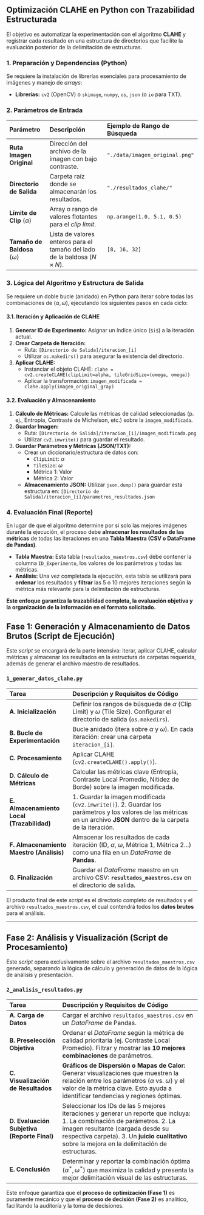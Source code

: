 ## Optimización CLAHE en Python con Trazabilidad Estructurada

El objetivo es automatizar la experimentación con el algoritmo **CLAHE** y registrar cada resultado en una estructura de directorios que facilite la evaluación posterior de la delimitación de estructuras.

### 1. Preparación y Dependencias (Python)

Se requiere la instalación de librerías esenciales para procesamiento de imágenes y manejo de *arrays*:

* **Librerías:** `cv2` (OpenCV) o `skimage`, `numpy`, `os`, `json` (o `io` para TXT).

### 2. Parámetros de Entrada

| Parámetro | Descripción | Ejemplo de Rango de Búsqueda |
| :--- | :--- | :--- |
| **Ruta Imagen Original** | Dirección del archivo de la imagen con bajo contraste. | `"./data/imagen_original.png"` |
| **Directorio de Salida** | Carpeta raíz donde se almacenarán los resultados. | `"./resultados_clahe/"` |
| **Límite de Clip** ($\alpha$) | Array o rango de valores flotantes para el *clip limit*. | `np.arange(1.0, 5.1, 0.5)` |
| **Tamaño de Baldosa** ($\omega$) | Lista de valores enteros para el tamaño del lado de la baldosa ($N \times N$). | `[8, 16, 32]` |

### 3. Lógica del Algoritmo y Estructura de Salida

Se requiere un doble bucle (anidado) en Python para iterar sobre todas las combinaciones de $(\alpha, \omega)$, ejecutando los siguientes pasos en cada ciclo:

#### 3.1. Iteración y Aplicación de CLAHE

1.  **Generar ID de Experimento:** Asignar un índice único (`$i$`) a la iteración actual.
2.  **Crear Carpeta de Iteración:**
    * Ruta: `[Directorio de Salida]/iteracion_[i]`
    * Utilizar `os.makedirs()` para asegurar la existencia del directorio.
3.  **Aplicar CLAHE:**
    * Instanciar el objeto CLAHE: `clahe = cv2.createCLAHE(clipLimit=alpha, tileGridSize=(omega, omega))`
    * Aplicar la transformación: `imagen_modificada = clahe.apply(imagen_original_gray)`

#### 3.2. Evaluación y Almacenamiento

1.  **Cálculo de Métricas:** Calcule las métricas de calidad seleccionadas (p. ej., Entropía, Contraste de Michelson, etc.) sobre la `imagen_modificada`.
2.  **Guardar Imagen:**
    * Ruta: `[Directorio de Salida]/iteracion_[i]/imagen_modificada.png`
    * Utilizar `cv2.imwrite()` para guardar el resultado.
3.  **Guardar Parámetros y Métricas (JSON/TXT):**
    * Crear un diccionario/estructura de datos con:
        * `ClipLimit`: $\alpha$
        * `TileSize`: $\omega$
        * Métrica 1: Valor
        * Métrica 2: Valor
    * **Almacenamiento JSON:** Utilizar `json.dump()` para guardar esta estructura en: `[Directorio de Salida]/iteracion_[i]/parametros_resultados.json`

### 4. Evaluación Final (Reporte)

En lugar de que el algoritmo determine por si solo las mejores imágenes durante la ejecución, el proceso debe **almacenar los resultados de las métricas** de todas las iteraciones en una **Tabla Maestra (CSV o DataFrame de Pandas)**.

* **Tabla Maestra:** Esta tabla (`resultados_maestros.csv`) debe contener la columna `ID_Experimento`, los valores de los parámetros y todas las métricas.
* **Análisis:** Una vez completada la ejecución, esta tabla se utilizará para **ordenar** los resultados y **filtrar** las 5 o 10 mejores iteraciones según la métrica más relevante para la delimitación de estructuras.

**Este enfoque garantiza la trazabilidad completa, la evaluación objetiva y la organización de la información en el formato solicitado.**

## Fase 1: Generación y Almacenamiento de Datos Brutos (Script de Ejecución)

Este *script* se encargará de la parte intensiva: iterar, aplicar CLAHE, calcular métricas y almacenar los resultados en la estructura de carpetas requerida, además de generar el archivo maestro de resultados.

### `1_generar_datos_clahe.py`

| Tarea | Descripción y Requisitos de Código |
| :--- | :--- |
| **A. Inicialización** | Definir los rangos de búsqueda de $\alpha$ (Clip Limit) y $\omega$ (Tile Size). Configurar el directorio de salida (`os.makedirs`). |
| **B. Bucle de Experimentación** | Bucle anidado (itera sobre $\alpha$ y $\omega$). En cada iteración: crear una carpeta `iteracion_[i]`. |
| **C. Procesamiento** | Aplicar CLAHE (`cv2.createCLAHE().apply()`). |
| **D. Cálculo de Métricas** | Calcular las métricas clave (Entropía, Contraste Local Promedio, Nitidez de Borde) sobre la imagen modificada. |
| **E. Almacenamiento Local (Trazabilidad)** | 1. Guardar la imagen modificada (`cv2.imwrite()`). 2. Guardar los parámetros y los valores de las métricas en un archivo **JSON** dentro de la carpeta de la iteración. |
| **F. Almacenamiento Maestro (Análisis)** | Almacenar los resultados de cada iteración (ID, $\alpha$, $\omega$, Métrica 1, Métrica 2...) como una fila en un *DataFrame* de **Pandas**. |
| **G. Finalización** | Guardar el *DataFrame* maestro en un archivo CSV: **`resultados_maestros.csv`** en el directorio de salida. |

El producto final de este *script* es el directorio completo de resultados y el archivo `resultados_maestros.csv`, el cual contendrá todos los **datos brutos** para el análisis.

***

## Fase 2: Análisis y Visualización (Script de Procesamiento)

Este *script* opera exclusivamente sobre el archivo `resultados_maestros.csv` generado, separando la lógica de cálculo y generación de datos de la lógica de análisis y presentación.

### `2_analisis_resultados.py`

| Tarea | Descripción y Requisitos de Código |
| :--- | :--- |
| **A. Carga de Datos** | Cargar el archivo `resultados_maestros.csv` en un *DataFrame* de Pandas. |
| **B. Preselección Objetiva** | Ordenar el *DataFrame* según la métrica de calidad prioritaria (ej. Contraste Local Promedio). Filtrar y mostrar las **10 mejores combinaciones** de parámetros. |
| **C. Visualización de Resultados** | **Gráficos de Dispersión o Mapas de Calor:** Generar visualizaciones que muestren la relación entre los parámetros ($\alpha$ vs. $\omega$) y el valor de la métrica clave. Esto ayuda a identificar tendencias y regiones óptimas. |
| **D. Evaluación Subjetiva (Reporte Final)** | Seleccionar los IDs de las 5 mejores iteraciones y generar un reporte que incluya: 1. La combinación de parámetros. 2. La imagen resultante (cargada desde su respectiva carpeta). 3. Un **juicio cualitativo** sobre la mejora en la delimitación de estructuras. |
| **E. Conclusión** | Determinar y reportar la combinación óptima $(\alpha^*, \omega^*)$ que maximiza la calidad y presenta la mejor delimitación visual de las estructuras. |

Este enfoque garantiza que el **proceso de optimización (Fase 1)** es puramente mecánico y que el **proceso de decisión (Fase 2)** es analítico, facilitando la auditoría y la toma de decisiones.